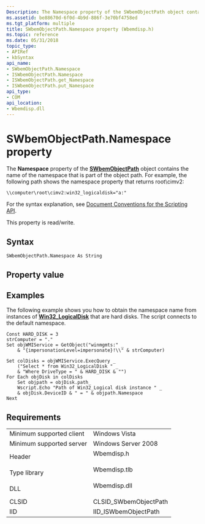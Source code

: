```yaml
---
Description: The Namespace property of the SWbemObjectPath object contains the name of the namespace that is part of the object path.
ms.assetid: be88670d-6f0d-4b9d-886f-3e70bf4758ed
ms.tgt_platform: multiple
title: SWbemObjectPath.Namespace property (Wbemdisp.h)
ms.topic: reference
ms.date: 05/31/2018
topic_type: 
- APIRef
- kbSyntax
api_name: 
- SWbemObjectPath.Namespace
- ISWbemObjectPath.Namespace
- ISWbemObjectPath.get_Namespace
- ISWbemObjectPath.put_Namespace
api_type: 
- COM
api_location: 
- Wbemdisp.dll
---
```


# SWbemObjectPath.Namespace property

The **Namespace** property of the [**SWbemObjectPath**](swbemobjectpath.md) object contains the name of the namespace that is part of the object path. For example, the following path shows the namespace property that returns root\\cimv2:

``` syntax
\\computer\root\cimv2:win32_logicaldisk="a:"
```

For the syntax explanation, see [Document Conventions for the Scripting API](document-conventions-for-the-scripting-api.md).

This property is read/write.

## Syntax


```VB
SWbemObjectPath.Namespace As String
```



## Property value

## Examples

The following example shows you how to obtain the namespace name from instances of [**Win32\_LogicalDisk**](/windows/desktop/CIMWin32Prov/win32-logicaldisk) that are hard disks. The script connects to the default namespace.


```VB
Const HARD_DISK = 3
strComputer = "."
Set objWMIService = GetObject("winmgmts:" _
    & "{impersonationLevel=impersonate}!\\" & strComputer)

Set colDisks = objWMIService.ExecQuery _
    ("Select * from Win32_LogicalDisk " _
    & "Where DriveType = " & HARD_DISK & "")
For Each objDisk in colDisks
    Set objpath = objDisk.path_
    Wscript.Echo "Path of Win32_Logical disk instance " _
    & objDisk.DeviceID & " = " & objpath.Namespace   
Next
```



## Requirements



|                                     |                                                                                         |
|-------------------------------------|-----------------------------------------------------------------------------------------|
| Minimum supported client<br/> | Windows Vista<br/>                                                                |
| Minimum supported server<br/> | Windows Server 2008<br/>                                                          |
| Header<br/>                   | <dl> <dt>Wbemdisp.h</dt> </dl>   |
| Type library<br/>             | <dl> <dt>Wbemdisp.tlb</dt> </dl> |
| DLL<br/>                      | <dl> <dt>Wbemdisp.dll</dt> </dl> |
| CLSID<br/>                    | CLSID\_SWbemObjectPath<br/>                                                       |
| IID<br/>                      | IID\_ISWbemObjectPath<br/>                                                        |



 

